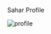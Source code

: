 Sahar Profile

![profile ](https://github.com/saharfayyad02/TAP-Task/assets/101929071/cbd2d978-a42b-4b5b-b73e-d79a8fee8fd0)


